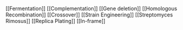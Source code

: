 [[Fermentation]]
[[Complementation]]
[[Gene deletion]]
[[Homologous Recombination]]
[[Crossover]]
[[Strain Engineering]]
[[Streptomyces Rimosus]]
[[Replica Plating]]
[[In-frame]]
